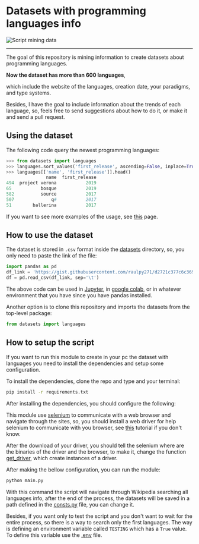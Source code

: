 # Datasets with programming languages info

![Script mining data](/assets/extracting-languages-info.gif)

---

The goal of this repository is mining information to create datasets about programming languages. 

**Now the dataset has more than 600 languages**, 

which include the website of the languages, creation date, your paradigms, and type systems.

Besides, I have the goal to include information about the trends of each language, so, feels free to send suggestions about how to do it, or make it and send a pull request.

## Using the dataset

The following code query the newest programming languages:

```py
>>> from datasets import languages
>>> languages.sort_values('first_release', ascending=False, inplace=True)
>>> languages[['name', 'first_release']].head()
               name  first_release
494  project verona           2019
65           bosque           2019
582          source           2017
507              q#           2017
51        ballerina           2017
```

If you want to see more examples of the usage, see [this](/queries_examples.ipynb) page.

## How to use the dataset

The dataset is stored in `.csv` format inside the [datasets](/datasets/) directory, so, you only need to paste the link of the file:

```py
import pandas as pd
df_link = 'https://gist.githubusercontent.com/raulpy271/d2721c377c6c36926e4524c9f576b47b/raw/1efbd562e79671de0d9c7689e7162e0782a94ef7/languages.tsv'
df = pd.read_csv(df_link, sep='\t')
```

The above code can be used in [Jupyter](https://jupyter.org/), in [google colab](https://colab.research.google.com/), or in whatever environment that you have since you have pandas installed.

Another option is to clone this repository and imports the datasets from the top-level package:

```py
from datasets import languages
```

## How to setup the script

If you want to run this module to create in your pc the dataset with languages you need to install the dependencies and setup some configuration.

To install the dependencies, clone the repo and type and your terminal:

```sh
pip install -r requirements.txt
```

After installing the dependencies, you should configure the following:

This module use [selenium](https://www.selenium.dev/) to communicate with a web browser and navigate through the sites, so, you should install a web driver for help selenium to communicate with you browser, see [this](https://selenium-python.readthedocs.io/installation.html) tutorial if you don't know. 

After the download of your driver, you should tell the selenium where are the binaries of the driver and the browser, to make it, change the function [get_driver](/src/driver.py), which create instances of a driver.

After making the bellow configuration, you can run the module:

```sh
python main.py
```

With this command the script will navigate through Wikipedia searching all languages info, after the end of the process, the datasets will be saved in a path defined in the [consts.py](/src/consts.py) file, you can change it.

Besides, if you want only to test the script and you don't want to wait for the entire process, so there is a way to search only the first languages. The way is defining an environment variable called `TESTING` which has a `True` value. To define this variable use the [.env](https://pypi.org/project/python-dotenv/) file.
